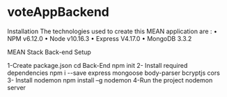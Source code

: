 # voteAppBackend
Installation
The technologies used to create this MEAN application are :
•	NPM v6.12.0
•	Node v10.16.3
•	Express V4.17.0
•	MongoDB 3.3.2


MEAN Stack Back-end Setup

1-Create package.json
cd Back-End
npm init 
2- Install required dependencies
npm i --save express mongoose body-parser bcryptjs cors
3- Install nodemon
npm install  –g  nodemon
4-Run the project
nodemon server

